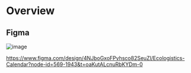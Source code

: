 # Overview

## Figma


![image](https://github.com/hack4impact-calpoly/ecologistics-shared-calendar/assets/54489933/67e52859-ad33-4b8d-a6c0-ada808952394)


https://www.figma.com/design/4NJboGxoFPvhsco82SeuZl/Ecologistics-Calendar?node-id=569-1943&t=oaKutALcnuRbKYDm-0
